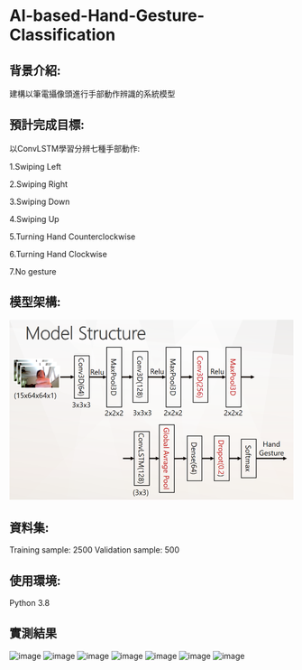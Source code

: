 # AI-based-Hand-Gesture-Classification
## 背景介紹:
建構以筆電攝像頭進行手部動作辨識的系統模型

## 預計完成目標:

以ConvLSTM學習分辨七種手部動作:

1.Swiping Left

2.Swiping Right

3.Swiping Down

4.Swiping Up

5.Turning Hand Counterclockwise

6.Turning Hand Clockwise

7.No gesture

## 模型架構:

![image](https://github.com/tddwso/AI-based-Hand-Gesture-Classification/blob/main/model.PNG)

## 資料集:
Training sample: 2500 
Validation sample: 500 

## 使用環境:
Python 3.8
 
## 實測結果

![image](https://github.com/tddwso/Covid-19-identity/blob/main/test.PNG)
![image](https://github.com/tddwso/Covid-19-identity/blob/main/test.PNG)
![image](https://github.com/tddwso/Covid-19-identity/blob/main/test.PNG)
![image](https://github.com/tddwso/Covid-19-identity/blob/main/test.PNG)
![image](https://github.com/tddwso/Covid-19-identity/blob/main/test.PNG)
![image](https://github.com/tddwso/Covid-19-identity/blob/main/test.PNG)
![image](https://github.com/tddwso/Covid-19-identity/blob/main/test.PNG)
